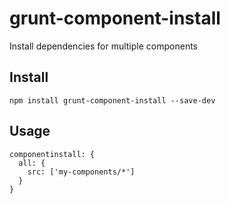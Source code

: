 grunt-component-install
=======================

Install dependencies for multiple components

## Install

    npm install grunt-component-install --save-dev

## Usage

    componentinstall: {
      all: {
        src: ['my-components/*']
      }
    }
